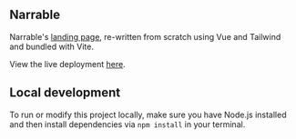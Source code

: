 ## Narrable

Narrable's [landing page](https://www.narrablehealth.com/), re-written from scratch using Vue and Tailwind and bundled with Vite.

View the live deployment [here](nonines.github.io/narrable-clone/).

## Local development

To run or modify this project locally, make sure you have Node.js installed and then install dependencies via `npm install` in your terminal.
